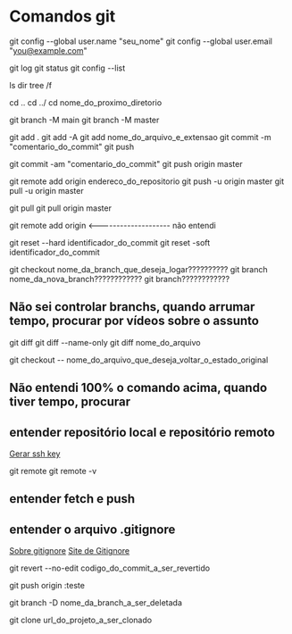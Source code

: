 # Comandos git

git config --global user.name "seu_nome"
git config --global user.email "you@example.com"

git log
git status
git config --list

ls
dir
tree /f

cd ..
cd ../
cd nome_do_proximo_diretorio

git branch -M main
git branch -M master

git add .
git add -A
git add nome_do_arquivo_e_extensao
git commit -m "comentario_do_commit"
git push

git commit -am "comentario_do_commit"
git push origin master

git remote add origin endereco_do_repositorio
git push -u origin master
git pull -u origin master

git pull
git pull origin master

git remote add origin <-------------------- não entendi

git reset --hard identificador_do_commit
git reset -soft identificador_do_commit

git checkout nome_da_branch_que_deseja_logar??????????
git branch nome_da_nova_branch????????????
git branch????????????

## Não sei controlar branchs, quando arrumar tempo, procurar por vídeos sobre o assunto

git diff
git diff --name-only
git diff nome_do_arquivo

git checkout -- nome_do_arquivo_que_deseja_voltar_o_estado_original

## Não entendi 100% o comando acima, quando tiver tempo, procurar

## entender repositório local e repositório remoto

[Gerar ssh key](https://docs.github.com/pt/authentication/connecting-to-github-with-ssh/generating-a-new-ssh-key-and-adding-it-to-the-ssh-agent)

git remote
git remote -v

## entender fetch e push

## entender o arquivo .gitignore

[Sobre gitignore](https://docs.github.com/pt/get-started/getting-started-with-git/ignoring-files)
[Site de Gitignore](https://github.com/github/gitignore)

git revert --no-edit codigo_do_commit_a_ser_revertido

git push origin :teste

git branch -D nome_da_branch_a_ser_deletada

git clone url_do_projeto_a_ser_clonado
